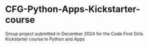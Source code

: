 # CFG-Python-Apps-Kickstarter-course
Group project submitted in December 2024 for the Code First Girls Kickstarter course in Python and Apps
